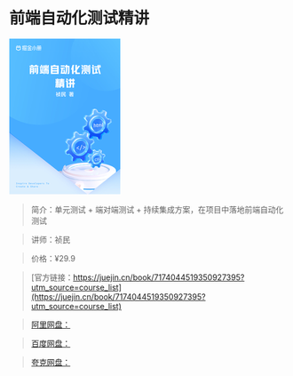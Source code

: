 # 前端自动化测试精讲

![img](../../assets/f34dbfc5707c4140a76bef55cb9619ae~tplv-k3u1fbpfcp-no-mark_280_280_200_280.png)

> 简介：单元测试 + 端对端测试 + 持续集成方案，在项目中落地前端自动化测试

> 讲师：祯民

> 价格：¥29.9

> [官方链接：https://juejin.cn/book/7174044519350927395?utm_source=course_list](https://juejin.cn/book/7174044519350927395?utm_source=course_list)

> [阿里网盘：]()

> [百度网盘：]()

> [夸克网盘：]()
